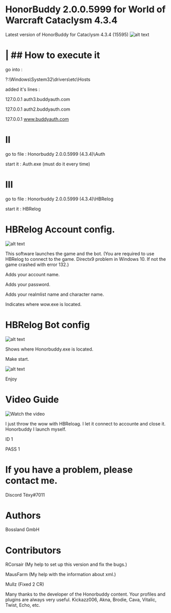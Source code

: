 # HonorBuddy 2.0.0.5999 for World of Warcraft Cataclysm 4.3.4
Latest version of HonorBuddy for Cataclysm 4.3.4 (15595)
![alt text](https://i.ibb.co/brmGbbC/2.png)

# | ## How to execute it 

go into :

?:\Windows\System32\drivers\etc\Hosts

added it's lines :

127.0.0.1 auth3.buddyauth.com

127.0.0.1 auth2.buddyauth.com

127.0.0.1 www.buddyauth.com

# II
go to file : Honorbuddy 2.0.0.5999 (4.3.4)\Auth

start it : Auth.exe (must do it every time)

# III
go to file : Honorbuddy 2.0.0.5999 (4.3.4)\HBRelog

start it : HBRelog 
# HBRelog Account config.
![alt text](https://i.ibb.co/zQgt7Bc/1.png)

This software launches the game and the bot.  (You are required to use HBRelog to connect to the game. Directx9 problem in Windows 10. If not the game crashed with error 132.)

Adds your account name. 

Adds your password.

Adds your realmlist name and character name.

Indicates where wow.exe is located.
# HBRelog Bot config
![alt text](https://i.ibb.co/YQxJwrv/2.png)

Shows where Honorbuddy.exe is located.

Make start.

![alt text](https://i.ibb.co/6sG7NRk/3.png)

Enjoy

# Video Guide 
![Watch the video](https://youtu.be/TKCltTK67Xg)




I just throw the wow with HBReloag. I let it connect to accounte and close it. Honorbuddy I launch myself.

ID 1

PASS 1

# If you have a problem, please contact me.
Discord Téxy#7011

# Authors
Bossland GmbH

# Contributors
RCorsair (My help to set up this version and fix the bugs.)

MausFarm (My help with the information about xml.)

Mullz (Fixed 2 CR)

Many thanks to the developer of the Honorbuddy content. Your profiles and plugins are always very useful.
Kickazz006, Akna, Brodie, Cava, Vitalic, Twist, Echo, etc.